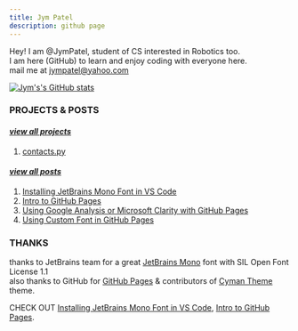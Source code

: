 ```yaml
---
title: Jym Patel
description: github page
---
```


Hey! I am @JymPatel, student of CS interested in Robotics too.  
I am here (GitHub) to learn and enjoy coding with everyone here.  
mail me at jympatel@yahoo.com

[![Jym's's GitHub stats](https://github-readme-stats.vercel.app/api?username=JymPatel&count_private=true&show_icons=true&icon_color=159957&title_color=159957&text_color=1e6bb8&border_color=1e6bb8&border_radius=12&font=https://github.com/JetBrains/JetBrainsMono/tree/master/fonts/ttf)](https://github.com/JymPatel/github-readme-stats)  


### PROJECTS & POSTS

#### [*view all projects*](data/more/programs.md)  
1. [contacts.py](data/programs/contacts.md)  

#### [*view all posts*](data/more/posts.md)  
1. [Installing JetBrains Mono Font in VS Code](data/posts/Installing-JBMonoText-toVSCode.md)  
2. [Intro to GitHub Pages](data/posts/2022-03-06-gitpages.md)  
3. [Using Google Analysis or Microsoft Clarity with GitHub Pages](data/posts/gitpage-analysis.md)  
4. [Using Custom Font in GitHub Pages](data/posts/jbmono-in-githubpages.md)


### THANKS

thanks to JetBrains team for a great [JetBrains Mono](https://www.jetbrains.com/lp/mono/#how-to-install) font with SIL Open Font License 1.1  
also thanks to GitHub for [GitHub Pages](https://pages.github.com/) & contributors of [Cyman Theme](https://github.com/pages-themes/cayman) theme.  
  
CHECK OUT [Installing JetBrains Mono Font in VS Code](data/posts/Installing-JBMonoText-toVSCode.md), [Intro to GitHub Pages](data/posts/2022-03-06-gitpages.md).  